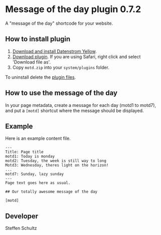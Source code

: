 Message of the day plugin 0.7.2
===============================
A "message of the day" shortcode for your website. 

## How to install plugin

1. [Download and install Datenstrom Yellow](https://github.com/datenstrom/yellow/).
2. [Download plugin](https://github.com/schulle4u/yellow-plugins-schulle4u/raw/master/zip/motd.zip). If you are using Safari, right click and select 'Download file as'.
3. Copy `motd.zip` into your `system/plugins` folder.

To uninstall delete the [plugin files](update.ini).

## How to use the message of the day

In your page metadata, create a message for each day (motd1 to motd7), and put a `[motd]` shortcut where the message should be displayed. 

## Example

Here is an example content file. 

````
---
Title: Page title
motd1: Today is monday
motd2: Tuesday, the week is still way to long
Motd3: Wednesday, theres light on the horizon!
...
motd7: Sunday, lazy sunday
---
Page text goes here as usual. 

## Our totally awesome message of the day

[motd]

````

## Developer
Steffen Schultz
